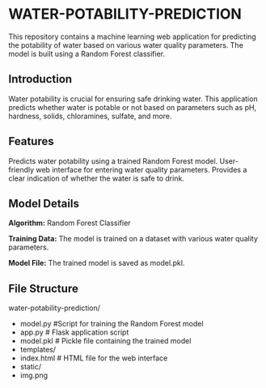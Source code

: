 # WATER-POTABILITY-PREDICTION
This repository contains a machine learning web application for predicting the potability of water based on various water quality parameters. The model is built using a Random Forest classifier.

## Introduction
Water potability is crucial for ensuring safe drinking water. This application predicts whether water is potable or not based on parameters such as pH, hardness, solids, chloramines, sulfate, and more.

## Features
Predicts water potability using a trained Random Forest model.
User-friendly web interface for entering water quality parameters.
Provides a clear indication of whether the water is safe to drink.

## Model Details
**Algorithm:** Random Forest Classifier

**Training Data:** The model is trained on a dataset with various water quality parameters.

**Model File:** The trained model is saved as model.pkl.

## File Structure

water-potability-prediction/

 - model.py       #Script for training the Random Forest model
 - app.py          # Flask application script
 - model.pkl       # Pickle file containing the trained model
 - templates/
 - index.html  # HTML file for the web interface
 - static/
 - img.png
   

